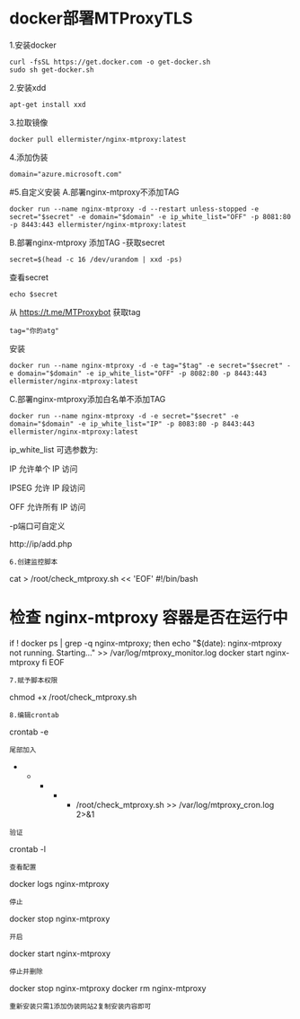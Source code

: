 # docker部署MTProxyTLS
1.安装docker
```
curl -fsSL https://get.docker.com -o get-docker.sh
sudo sh get-docker.sh
```
2.安装xdd
```
apt-get install xxd
```
3.拉取镜像
```
docker pull ellermister/nginx-mtproxy:latest
```
4.添加伪装
```
domain="azure.microsoft.com"
```
#5.自定义安装
A.部署nginx-mtproxy不添加TAG
```
docker run --name nginx-mtproxy -d --restart unless-stopped -e secret="$secret" -e domain="$domain" -e ip_white_list="OFF" -p 8081:80 -p 8443:443 ellermister/nginx-mtproxy:latest
```
B.部署nginx-mtproxy 添加TAG
-获取secret
```
secret=$(head -c 16 /dev/urandom | xxd -ps)
```
查看secret
```
echo $secret
```
从 https://t.me/MTProxybot 获取tag
```
tag="你的atg"
```
安装
```
docker run --name nginx-mtproxy -d -e tag="$tag" -e secret="$secret" -e domain="$domain" -e ip_white_list="OFF" -p 8082:80 -p 8443:443 ellermister/nginx-mtproxy:latest
```
C.部署nginx-mtproxy添加白名单不添加TAG
```
docker run --name nginx-mtproxy -d -e secret="$secret" -e domain="$domain" -e ip_white_list="IP" -p 8083:80 -p 8443:443 ellermister/nginx-mtproxy:latest
```
ip_white_list 可选参数为:

IP 允许单个 IP 访问

IPSEG 允许 IP 段访问

OFF 允许所有 IP 访问

-p端口可自定义

http://ip/add.php

```
6.创建监控脚本
```
cat > /root/check_mtproxy.sh << 'EOF'
#!/bin/bash

# 检查 nginx-mtproxy 容器是否在运行中
if ! docker ps | grep -q nginx-mtproxy; then
    echo "$(date): nginx-mtproxy not running. Starting..." >> /var/log/mtproxy_monitor.log
    docker start nginx-mtproxy
fi
EOF
```
7.赋予脚本权限
```
chmod +x /root/check_mtproxy.sh
```
8.编辑crontab
```
crontab -e
```
尾部加入
```
* * * * * /root/check_mtproxy.sh >> /var/log/mtproxy_cron.log 2>&1
```
验证
```
crontab -l
```
查看配置
```
docker logs nginx-mtproxy
```
停止
```
docker stop nginx-mtproxy
```
开启
```
docker start nginx-mtproxy
```
停止并删除
```
docker stop nginx-mtproxy
docker rm nginx-mtproxy
```
重新安装只需1添加伪装网站2复制安装内容即可
